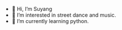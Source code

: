 - 👋 Hi, I’m Suyang
- 👀 I’m interested in street dance and music.
- 🌱 I’m currently learning python.

<!---
SuyangAlex/SuyangAlex is a ✨ special ✨ repository because its `README.md` (this file) appears on your GitHub profile.
You can click the Preview link to take a look at your changes.
--->

